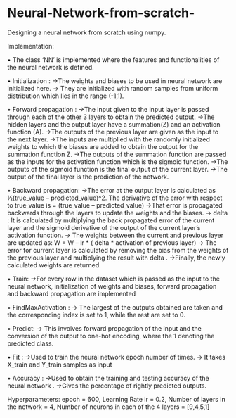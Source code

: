 # Neural-Network-from-scratch-
Designing a neural network from scratch using numpy.

Implementation:

•	The class ‘NN’ is implemented where the features and functionalities of the neural network is defined.

•	Initialization : 
->The weights and biases to be used in neural network are initialized here.
-> They are initialized with random samples from uniform distribution which lies in the range (-1,1).

•	Forward propagation :
->The input given to the input layer is passed through each of the other 3 layers to obtain the predicted output.
->The hidden layers and the output layer have a summation(Z) and an activation function (A).
->The outputs of the previous layer are given as the input to the next layer.
->The inputs are multiplied with the randomly initialized weights to which the biases are added to obtain the output for the summation function Z.
->The outputs of the summation function are passed as the inputs for the activation function which is the sigmoid function.
->The outputs of the sigmoid function is the final output of the current layer.
->The output of the final layer is the prediction of the network.

•	Backward propagation:
->The error at the output layer is calculated as
 ½(true_value – predicted_value)^2. The derivative of the error with respect to true_value is = (true_value – predicted_value)
->That error is propagated backwards through the layers to update the weights and the biases.
-> delta : It is calculated by multiplying the back propagated error of the current layer and the sigmoid derivative of the output of the current layer’s activation function.
-> The weights between the current and previous layer are updated as:
W = W – lr * ( delta * activation of previous layer)
-> The error for current layer is calculated by  removing the bias from the weights of the previous layer and multiplying the result with delta .
->Finally, the newly calculated weights are returned.

•	Train: 
->For every row in the dataset which is passed as the input to the neural network, initialization of weights and biases, forward propagation and backward propagation are implemented

•	FindMaxActivation :
-> The largest of the outputs obtained are taken and the corresponding index is set to 1, while the rest are set to 0.


•	Predict:
->  This involves forward propagation of the input and the conversion of the output to one-hot encoding, where the 1 denoting the predicted class.

•	Fit :
->Used to train the neural network epoch number of times.
-> It takes X_train and Y_train samples as input

•	Accuracy :
->Used to obtain the training and testing accuracy of the neural network .
->Gives the percentage of rightly predicted outputs.


Hyperparameters: epoch = 600, Learning Rate lr = 0.2, Number of layers in the network = 4, Number of neurons in each of the 4 layers = [9,4,5,1]

